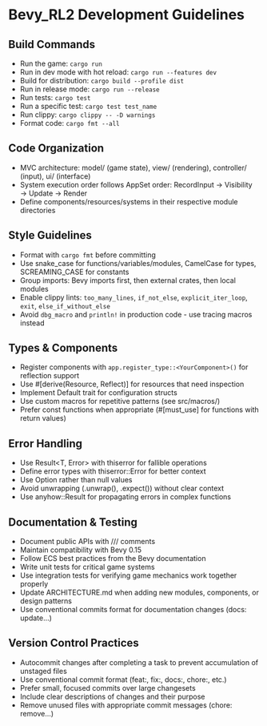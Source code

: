# Bevy_RL2 Development Guidelines

## Build Commands

- Run the game: `cargo run`
- Run in dev mode with hot reload: `cargo run --features dev`
- Build for distribution: `cargo build --profile dist`
- Run in release mode: `cargo run --release`
- Run tests: `cargo test`
- Run a specific test: `cargo test test_name`
- Run clippy: `cargo clippy -- -D warnings`
- Format code: `cargo fmt --all`

## Code Organization

- MVC architecture: model/ (game state), view/ (rendering), controller/ (input), ui/ (interface)
- System execution order follows AppSet order: RecordInput → Visibility → Update → Render
- Define components/resources/systems in their respective module directories

## Style Guidelines

- Format with `cargo fmt` before committing
- Use snake_case for functions/variables/modules, CamelCase for types, SCREAMING_CASE for constants
- Group imports: Bevy imports first, then external crates, then local modules
- Enable clippy lints: `too_many_lines`, `if_not_else`, `explicit_iter_loop`, `exit`, `else_if_without_else`
- Avoid `dbg_macro` and `println!` in production code - use tracing macros instead

## Types & Components

- Register components with `app.register_type::<YourComponent>()` for reflection support
- Use #[derive(Resource, Reflect)] for resources that need inspection
- Implement Default trait for configuration structs
- Use custom macros for repetitive patterns (see src/macros/)
- Prefer const functions when appropriate (#[must_use] for functions with return values)

## Error Handling

- Use Result<T, Error> with thiserror for fallible operations
- Define error types with thiserror::Error for better context
- Use Option rather than null values
- Avoid unwrapping (.unwrap(), .expect()) without clear context
- Use anyhow::Result for propagating errors in complex functions

## Documentation & Testing

- Document public APIs with /// comments
- Maintain compatibility with Bevy 0.15
- Follow ECS best practices from the Bevy documentation
- Write unit tests for critical game systems
- Use integration tests for verifying game mechanics work together properly
- Update ARCHITECTURE.md when adding new modules, components, or design patterns
- Use conventional commits format for documentation changes (docs: update...)

## Version Control Practices

- Autocommit changes after completing a task to prevent accumulation of unstaged files
- Use conventional commit format (feat:, fix:, docs:, chore:, etc.)
- Prefer small, focused commits over large changesets
- Include clear descriptions of changes and their purpose
- Remove unused files with appropriate commit messages (chore: remove...)